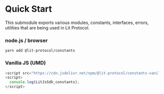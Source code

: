 # Quick Start

This submodule exports various modules, constants, interfaces, errors, utilities that are being used in Lit Protocol.

### node.js / browser

```
yarn add @lit-protocol/constants
```

### Vanilla JS (UMD)

```js
<script src="https://cdn.jsdelivr.net/npm/@lit-protocol/constants-vanilla/constants.js"></script>
<script>
  console.log(LitJsSdk_constants);
</script>
```
